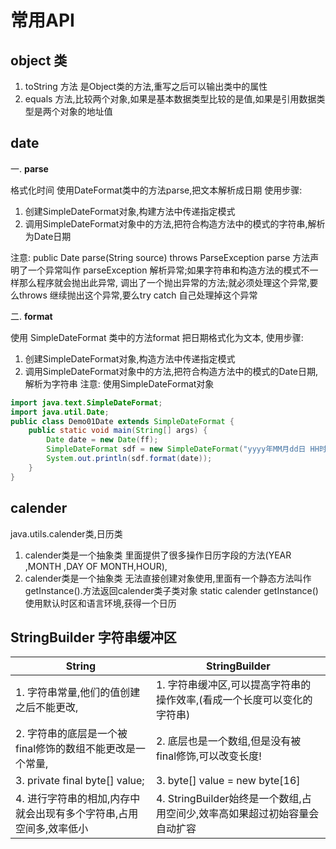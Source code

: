 # 常用API 
## object 类
1. toString 方法 是Object类的方法,重写之后可以输出类中的属性
2. equals 方法,比较两个对象,如果是基本数据类型比较的是值,如果是引用数据类型是两个对象的地址值

## date

一. **parse**

格式化时间 使用DateFormat类中的方法parse,把文本解析成日期
使用步骤: 

1. 创建SimpleDateFormat对象,构建方法中传递指定模式
2. 调用SimpleDateFormat对象中的方法,把符合构造方法中的模式的字符串,解析为Date日期

注意: public Date parse(String source) throws ParseException 
    parse 方法声明了一个异常叫作 parseException 解析异常;如果字符串和构造方法的模式不一样那么程序就会抛出此异常,
    调出了一个抛出异常的方法;就必须处理这个异常,要么throws 继续抛出这个异常,要么try catch 自己处理掉这个异常
    
二. **format**

 使用 SimpleDateFormat 类中的方法format 把日期格式化为文本,
 使用步骤: 

1. 创建SimpleDateFormat对象,构造方法中传递指定模式
2. 调用SimpleDateFormat对象中的方法,把符合构造方法中的模式的Date日期,解析为字符串
   注意: 使用SimpleDateFormat对象

```java
import java.text.SimpleDateFormat;
import java.util.Date;
public class Demo01Date extends SimpleDateFormat {
    public static void main(String[] args) {
        Date date = new Date(ff);
        SimpleDateFormat sdf = new SimpleDateFormat("yyyy年MM月dd日 HH时mm分ss秒");
        System.out.println(sdf.format(date));
    }
}

```

## calender

java.utils.calender类,日历类

1. calender类是一个抽象类 里面提供了很多操作日历字段的方法(YEAR ,MONTH ,DAY OF MONTH,HOUR),
2. calender类是一个抽象类 无法直接创建对象使用,里面有一个静态方法叫作getInstance().方法返回calender类子类对象
   static calender getInstance() 使用默认时区和语言环境,获得一个日历

## StringBuilder 字符串缓冲区

| String                                                       | StringBuilder                                                |
| ------------------------------------------------------------ | ------------------------------------------------------------ |
| 1. 字符串常量,他们的值创建之后不能更改,                      | 1. 字符串缓冲区,可以提高字符串的操作效率,(看成一个长度可以变化的字符串) |
| 2. 字符串的底层是一个被final修饰的数组不能更改是一个常量,    | 2. 底层也是一个数组,但是没有被final修饰,可以改变长度!        |
| 3. private final byte[] value;                               | 3. byte[] value = new byte[16]                               |
| 4. 进行字符串的相加,内存中就会出现有多个字符串,占用空间多,效率低小 | 4. StringBuilder始终是一个数组,占用空间少,效率高如果超过初始容量会自动扩容 |

### 